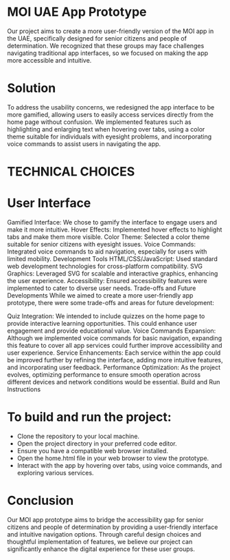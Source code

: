
# MOI UAE App Prototype 

Our project aims to create a more user-friendly version of the MOI app in the UAE, specifically designed for senior citizens and people of determination. We recognized that these groups may face challenges navigating traditional app interfaces, so we focused on making the app more accessible and intuitive.

# Solution
To address the usability concerns, we redesigned the app interface to be more gamified, allowing users to easily access services directly from the home page without confusion. We implemented features such as highlighting and enlarging text when hovering over tabs, using a color theme suitable for individuals with eyesight problems, and incorporating voice commands to assist users in navigating the app.

# TECHNICAL CHOICES
# User Interface
Gamified Interface: We chose to gamify the interface to engage users and make it more intuitive.
Hover Effects: Implemented hover effects to highlight tabs and make them more visible.
Color Theme: Selected a color theme suitable for senior citizens with eyesight issues.
Voice Commands: Integrated voice commands to aid navigation, especially for users with limited mobility.
Development Tools
HTML/CSS/JavaScript: Used standard web development technologies for cross-platform compatibility.
SVG Graphics: Leveraged SVG for scalable and interactive graphics, enhancing the user experience.
Accessibility: Ensured accessibility features were implemented to cater to diverse user needs.
Trade-offs and Future Developments
While we aimed to create a more user-friendly app prototype, there were some trade-offs and areas for future development:

Quiz Integration: We intended to include quizzes on the home page to provide interactive learning opportunities. This could enhance user engagement and provide educational value.
Voice Commands Expansion: Although we implemented voice commands for basic navigation, expanding this feature to cover all app services could further improve accessibility and user experience.
Service Enhancements: Each service within the app could be improved further by refining the interface, adding more intuitive features, and incorporating user feedback.
Performance Optimization: As the project evolves, optimizing performance to ensure smooth operation across different devices and network conditions would be essential.
Build and Run Instructions
# To build and run the project:

- Clone the repository to your local machine.
- Open the project directory in your preferred code editor.
- Ensure you have a compatible web browser installed.
- Open the home.html file in your web browser to view the prototype.
- Interact with the app by hovering over tabs, using voice commands, and exploring various services.
  
# Conclusion
Our MOI app prototype aims to bridge the accessibility gap for senior citizens and people of determination by providing a user-friendly interface and intuitive navigation options. Through careful design choices and thoughtful implementation of features, we believe our project can significantly enhance the digital experience for these user groups.







